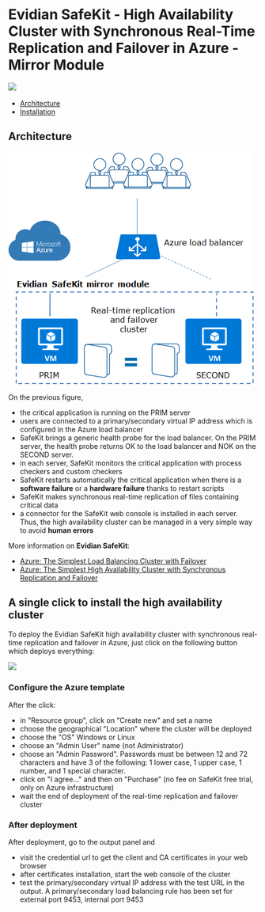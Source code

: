 # Evidian SafeKit - High Availability Cluster with Synchronous Real-Time Replication and Failover in Azure - Mirror Module

<a href="https://portal.azure.com/#create/Microsoft.Template/uri/https%3A%2F%2Fraw.githubusercontent.com%2Fd6p%2Fazure-quickstart-templates%2Fsafekit-cluster-mirror%2Fsafekit-cluster-mirror%2Fazuredeploy.json" target="_blank">
    <img src="http://azuredeploy.net/deploybutton.png"/>
</a>

*   [Architecture](#archi)
*   [Installation](#install)

## <a name="archi"></a>Architecture

![How the Evidian SafeKit mirror cluster implements real-time replication and failover in Azure?](images/mirrorarch.png)

On the previous figure,

*   the critical application is running on the PRIM server
*   users are connected to a primary/secondary virtual IP address which is configured in the Azure load balancer
*   SafeKit brings a generic health probe for the load balancer. On the PRIM server, the health probe returns OK to the load balancer and NOK on the SECOND server.
*   in each server, SafeKit monitors the critical application with process checkers and custom checkers
*   SafeKit restarts automatically the critical application when there is a **software failure** or a **hardware failure** thanks to restart scripts
*   SafeKit makes synchronous real-time replication of files containing critical data
*   a connector for the SafeKit web console is installed in each server. Thus, the high availability cluster can be managed in a very simple way to avoid **human errors**

More information on **Evidian SafeKit**:

*   [Azure: The Simplest Load Balancing Cluster with Failover](https://www.evidian.com/products/high-availability-software-for-application-clustering/azure-load-balancing-cluster-failover/)
*   [Azure: The Simplest High Availability Cluster with Synchronous Replication and Failover](https://www.evidian.com/products/high-availability-software-for-application-clustering/azure-high-availability-cluster-synchronous-replication-failover/)

## <a name="install"></a>A single click to install the high availability cluster

To deploy the Evidian SafeKit high availability cluster with synchronous real-time replication and failover in Azure, just click on the following button which deploys everything:

<a href="https://portal.azure.com/#create/Microsoft.Template/uri/https%3A%2F%2Fraw.githubusercontent.com%2Fd6p%2Fazure-quickstart-templates%2Fsafekit-cluster-mirror%2Fsafekit-cluster-mirror%2Fazuredeploy.json" target="_blank">
    <img src="http://azuredeploy.net/deploybutton.png"/>
</a>

### Configure the Azure template

After the click:

*   in "Resource group", click on "Create new" and set a name
*   choose the geographical "Location" where the cluster will be deployed
*   choose the "OS" Windows or Linux
*   choose an "Admin User" name (not Administrator)
*   choose an "Admin Password". Passwords must be between 12 and 72 characters and have 3 of the following: 1 lower case, 1 upper case, 1 number, and 1 special character.
*   click on "I agree..." and then on "Purchase" (no fee on SafeKit free trial, only on Azure infrastructure)
*   wait the end of deployment of the real-time replication and failover cluster

### After deployment

After deployment, go to the output panel and

*   visit the credential url to get the client and CA certificates in your web browser
*   after certificates installation, start the web console of the cluster
*   test the primary/secondary virtual IP address with the test URL in the output. A primary/secondary load balancing rule has been set for external port 9453, internal port 9453
